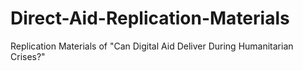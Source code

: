 # Direct-Aid-Replication-Materials
Replication Materials of "Can Digital Aid Deliver During Humanitarian Crises?"
